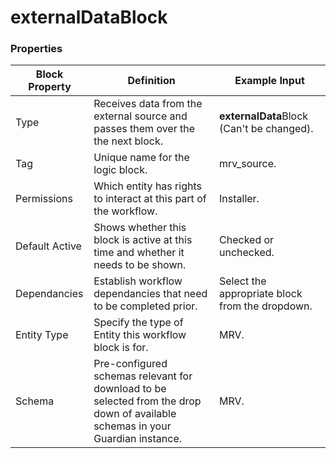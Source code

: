# externalDataBlock

### Properties

| Block Property | Definition                                                                                                                     | Example Input                                   |
| -------------- | ------------------------------------------------------------------------------------------------------------------------------ | ----------------------------------------------- |
| Type           | Receives data from the external source and passes them over the the next block.                                                | **externalData**Block (Can't be changed).       |
| Tag            | Unique name for the logic block.                                                                                               | mrv\_source.                                    |
| Permissions    | Which entity has rights to interact at this part of the workflow.                                                              | Installer.                                      |
| Default Active | Shows whether this block is active at this time and whether it needs to be shown.                                              | Checked or unchecked.                           |
| Dependancies   | Establish workflow dependancies that need to be completed prior.                                                               | Select the appropriate block from the dropdown. |
| Entity Type    | Specify the type of Entity this workflow block is for.                                                                         | MRV.                                            |
| Schema         | Pre-configured schemas relevant for download to be selected from the drop down of available schemas in your Guardian instance. | MRV.                                            |
